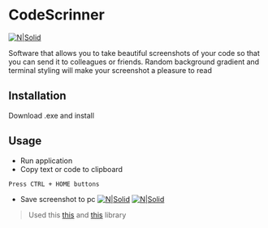 # CodeScrinner
[![N|Solid](https://cldup.com/dTxpPi9lDf.thumb.png)](https://nodesource.com/products/nsolid)

Software that allows you to take beautiful screenshots of your code so that you can send it to colleagues or friends.
Random background gradient and terminal styling will make your screenshot a pleasure to read

## Installation

Download .exe and install

## Usage

- Run application
- Copy text or code to clipboard
```
Press CTRL + HOME buttons
```
- Save screenshot to pc
[![N|Solid](https://cldup.com/dTxpPi9lDf.thumb.png)](https://nodesource.com/products/nsolid)
[![N|Solid](https://cldup.com/dTxpPi9lDf.thumb.png)](https://nodesource.com/products/nsolid)

> Used this  [this](https://github.com/andrei-m-code/net-core-html-to-image) and  [this](https://github.com/hardcodet/wpf-notifyicon) library
